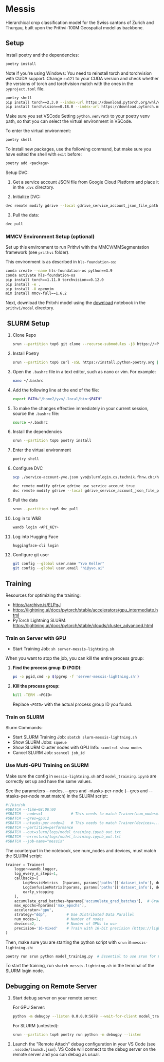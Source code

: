 # Messis

Hierarchical crop classification model for the Swiss cantons of Zurich and Thurgau, built upon the Prithvi-100M Geospatial model as backbone.

## Setup

Install poetry and the dependencies:

```bash
poetry install
```

Note if you're using Windows: You need to reinstall torch and torchvision with CUDA support. Change `cu121` to your CUDA version and check whether the versions of torch and torchvision match with the ones in the `pyproject.toml` file.

```bash
poetry shell
pip install torch==2.3.0 --index-url https://download.pytorch.org/whl/cu121 -U
pip install torchvision==0.18.0 --index-url https://download.pytorch.org/whl/cu121 -U
```

Make sure you set VSCode Setting `python.venvPath` to your poetry venv path, so that you can select the virtual environment in VSCode.

To enter the virtual environment:

```bash
poetry shell
```

To install new packages, use the following command, but make sure you have exited the shell with `exit` before:

```bash
poetry add <package>
```

Setup DVC:

1. Get a service account JSON file from Google Cloud Platform and place it in the `.dvc` directory.

2. Initialize DVC:
```bash
dvc remote modify gdrive --local gdrive_service_account_json_file_path .dvc/service-account.json
```

3. Pull the data:
```bash
dvc pull
```


### MMCV Environment Setup (optional)

Set up this environment to run Prithvi with the MMCV/MMSegmentation framework (see `prithvi` folder).

This environment is as described in `hls-foundation-os`:

```bash
conda create --name hls-foundation-os python==3.9
conda activate hls-foundation-os
pip install torch==1.11.0 torchvision==0.12.0
pip install -e .
pip install -U openmim
mim install mmcv-full==1.6.2
```

Next, download the Pritvhi model using the [download](./prithvi/model/download.ipynb) notebook in the `prithvi/model` directory.

##  SLURM Setup

1. Clone Repo

    ```bash
    srun --partition top6 git clone --recurse-submodules -j8 https://<PAT>@github.com/Satellite-Based-Crop-Classification/messis.git
    ```

2. Install Poetry

    ```bash
    srun --partition top6 curl -sSL https://install.python-poetry.org | python3 -
    ```

3. Open the `.bashrc` file in a text editor, such as nano or vim. For example:

   ```bash
   nano ~/.bashrc
   ```

4. Add the following line at the end of the file:

   ```bash
   export PATH="/home2/yvo/.local/bin:$PATH"
   ```

5. To make the changes effective immediately in your current session, source the `.bashrc` file:

   ```bash
   source ~/.bashrc
   ```

6. Install the dependencies

    ```bash
    srun --partition top6 poetry install
    ```

7. Enter the virtual environment

    ```bash
    poetry shell
    ```

8. Configure DVC

    ```bash
    scp ./service-account-yvo.json yvo@slurmlogin.cs.technik.fhnw.ch:/home2/yvo/code/messis/.dvc/
    ```

    ```bash
    dvc remote modify gdrive gdrive_use_service_account true
    dvc remote modify gdrive --local gdrive_service_account_json_file_path .dvc/service-account-yvo.json
    ```

9. Pull the data

    ```bash
    srun --partition top6 dvc pull
    ```

10. Log in to W&B

    ```bash
    wandb login <API_KEY>
    ```

11. Log into Hugging Face

    ```bash
    huggingface-cli login
    ```

12. Configure git user

    ```bash
    git config --global user.name "Yvo Keller"
    git config --global user.email "hi@yvo.ai"
    ```

## Training

Resources for optimizing the training:
- https://archive.is/ELPqJ
- https://lightning.ai/docs/pytorch/stable/accelerators/gpu_intermediate.html
- PyTorch Lightning SLURM: https://lightning.ai/docs/pytorch/stable/clouds/cluster_advanced.html

### Train on Server with GPU

- Start Training Job: `sh server-messis-lightning.sh`

When you want to stop the job, you can kill the entire process group:

1. **Find the process group ID (PGID)**:

   ```sh
   ps -o pgid,cmd -p $(pgrep -f 'server-messis-lightning.sh')
   ```

2. **Kill the process group**:

   ```sh
   kill -TERM -<PGID>
   ```

   Replace `<PGID>` with the actual process group ID you found.

### Train on SLURM

Slurm Commands:
- Start SLURM Training Job: `sbatch slurm-messis-lightning.sh`
- Show SLURM Jobs: `squeue`
- Show SLURM Cluster nodes with GPU Info: `scontrol show nodes`
- Cancel SLURM Job: `scancel job_id`

### Use Multi-GPU Training on SLURM

Make sure the config in `messis-lightning.sh` and `model_training.ipynb` are correctly set up and have the same values.

See the parameters --nodes, --gres and -ntasks-per-node (--gres and --ntasks-per-node must match) in the SLURM script:

```bash
#!/bin/sh
#SBATCH --time=08:00:00
#SBATCH --nodes=1             # This needs to match Trainer(num_nodes=...)
#SBATCH --gres=gpu:2
#SBATCH --ntasks-per-node=2   # This needs to match Trainer(devices=...)
#SBATCH --partition=performance
#SBATCH --out=slurm/logs/model_training.ipynb_out.txt
#SBATCH --err=slurm/logs/model_training.ipynb_out.txt
#SBATCH --job-name="messis"
```

The counterpart in the notebook, see num_nodes and devices, must match the SLURM script:

```python
trainer = Trainer(
    logger=wandb_logger,
    log_every_n_steps=1,
    callbacks=[
        LogMessisMetrics  (hparams, params['paths']['dataset_info'], debug=False),
        LogConfusionMatrix(hparams, params['paths']['dataset_info'], debug=False),
        early_stopping
    ],
    accumulate_grad_batches=hparams['accumulate_grad_batches'],  # Gradient accumulation
    max_epochs=hparams['max_epochs'],
    accelerator="gpu",
    strategy="ddp",         # Use Distributed Data Parallel
    num_nodes=1,            # Number of nodes
    devices=2,              # Number of GPUs to use
    precision='16-mixed'    # Train with 16-bit precision (https://lightning.ai/docs/pytorch/stable/common/trainer.html#precision)
)
```

Then, make sure you are starting the python script with `srun` in `messis-lightning.sh`:

```bash
poetry run srun python model_training.py  # Essential to use srun for multi-GPU training!
```

To start the training, run `sbatch messis-lightning.sh` in the terminal of the SLURM login node.

## Debugging on Remote Server

1. Start debug server on your remote server: 

    For GPU Server:
    ```bash
    python -m debugpy --listen 0.0.0.0:5678 --wait-for-client model_training.py`
    ```

    For SLURM (untested):
    ```bash
    srun --partition top6 poetry run python -m debugpy --listen
    ```

2. Launch the "Remote Attach" debug configuration in your VS Code (see `.vscode/launch.json`). VS Code will connect to the debug server on the remote server and you can debug as usual.